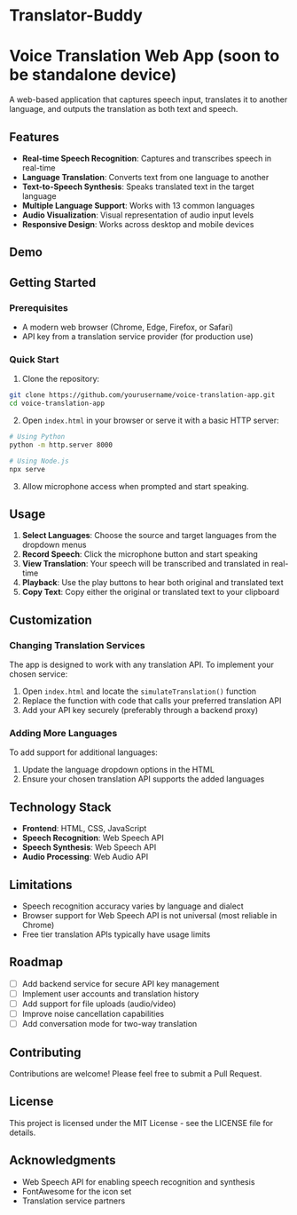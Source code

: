 # Translator-Buddy
# Voice Translation Web App (soon to be standalone device)

A web-based application that captures speech input, translates it to another language, and outputs the translation as both text and speech.

## Features

- **Real-time Speech Recognition**: Captures and transcribes speech in real-time
- **Language Translation**: Converts text from one language to another
- **Text-to-Speech Synthesis**: Speaks translated text in the target language
- **Multiple Language Support**: Works with 13 common languages
- **Audio Visualization**: Visual representation of audio input levels
- **Responsive Design**: Works across desktop and mobile devices

## Demo

## Getting Started

### Prerequisites

- A modern web browser (Chrome, Edge, Firefox, or Safari)
- API key from a translation service provider (for production use)

### Quick Start

1. Clone the repository:
```bash
git clone https://github.com/yourusername/voice-translation-app.git
cd voice-translation-app
```

2. Open `index.html` in your browser or serve it with a basic HTTP server:
```bash
# Using Python
python -m http.server 8000

# Using Node.js
npx serve
```

3. Allow microphone access when prompted and start speaking.

## Usage

1. **Select Languages**: Choose the source and target languages from the dropdown menus
2. **Record Speech**: Click the microphone button and start speaking
3. **View Translation**: Your speech will be transcribed and translated in real-time
4. **Playback**: Use the play buttons to hear both original and translated text
5. **Copy Text**: Copy either the original or translated text to your clipboard

## Customization

### Changing Translation Services

The app is designed to work with any translation API. To implement your chosen service:

1. Open `index.html` and locate the `simulateTranslation()` function
2. Replace the function with code that calls your preferred translation API
3. Add your API key securely (preferably through a backend proxy)

### Adding More Languages

To add support for additional languages:

1. Update the language dropdown options in the HTML
2. Ensure your chosen translation API supports the added languages

## Technology Stack

- **Frontend**: HTML, CSS, JavaScript
- **Speech Recognition**: Web Speech API
- **Speech Synthesis**: Web Speech API
- **Audio Processing**: Web Audio API

## Limitations

- Speech recognition accuracy varies by language and dialect
- Browser support for Web Speech API is not universal (most reliable in Chrome)
- Free tier translation APIs typically have usage limits

## Roadmap

- [ ] Add backend service for secure API key management
- [ ] Implement user accounts and translation history
- [ ] Add support for file uploads (audio/video)
- [ ] Improve noise cancellation capabilities
- [ ] Add conversation mode for two-way translation

## Contributing

Contributions are welcome! Please feel free to submit a Pull Request.

## License

This project is licensed under the MIT License - see the LICENSE file for details.

## Acknowledgments

- Web Speech API for enabling speech recognition and synthesis
- FontAwesome for the icon set
- Translation service partners
